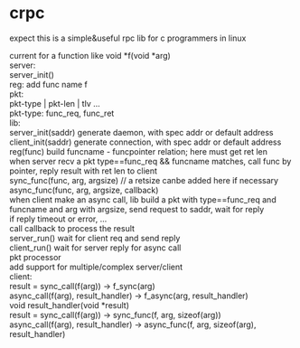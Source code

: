 # crpc   
expect this is a simple&amp;useful rpc lib for c programmers in linux   
   
current for a function like void *f(void *arg)   
server:    
  server_init()   
  reg: add func name f   
pkt:   
  pkt-type | pkt-len | tlv ...   
  pkt-type: func_req, func_ret   
lib:   
  server_init(saddr)	generate daemon, with spec addr or default address   
  client_init(saddr) 	generate connection, with spec addr or default address   
  reg(func) 	build  funcname - funcpointer relation; here must get ret len   
  when server recv a pkt type==func_req && funcname matches, call func by pointer, reply result with ret len to client   
  sync_func(func, arg, argsize)	// a retsize canbe added here if necessary   
  async_func(func, arg, argsize, callback)   
  when client make an async call, lib build a pkt with type==func_req and funcname and arg with argsize, send request to saddr, wait for reply   
  if reply timeout or error, ...   
  call callback to process the result   
  server_run()	wait for client req and send reply   
  client_run()	wait for server reply for async call   
  pkt processor   
  add support for multiple/complex server/client   
client:   
  result = sync_call(f(arg))	-> f_sync(arg)   
  async_call(f(arg), result_handler)	-> f_async(arg, result_handler)   
  void result_handler(void *result)   
  result = sync_call(f(arg))	-> sync_func(f, arg, sizeof(arg))   
  async_call(f(arg), result_handler)	-> async_func(f, arg, sizeof(arg), result_handler)   
